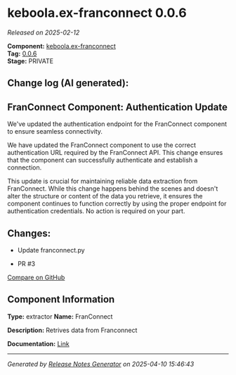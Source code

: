 #  keboola.ex-franconnect 0.0.6

_Released on 2025-02-12_

**Component:** [keboola.ex-franconnect](https://github.com/keboola/component-franconnect)  
**Tag:** [0.0.6](https://github.com/keboola/component-franconnect/releases/tag/0.0.6)  
**Stage:** PRIVATE


## Change log (AI generated):
## FranConnect Component: Authentication Update
We've updated the authentication endpoint for the FranConnect component to ensure seamless connectivity.

We have updated the FranConnect component to use the correct authentication URL required by the FranConnect API. This change ensures that the component can successfully authenticate and establish a connection.

This update is crucial for maintaining reliable data extraction from FranConnect. While this change happens behind the scenes and doesn't alter the structure or content of the data you retrieve, it ensures the component continues to function correctly by using the proper endpoint for authentication credentials. No action is required on your part.



## Changes:



- Update franconnect.py 




- PR #3 



[Compare on GitHub](https://github.com/keboola/component-franconnect/compare/0.0.5...0.0.6)



## Component Information
**Type:** extractor
**Name:** FranConnect

**Description:** Retrives data from Franconnect


**Documentation:** [Link](https://github.com/keboola/component-franconnect/blob/master/README.md)



---
_Generated by [Release Notes Generator](https://github.com/keboola/release-notes-generator)
on 2025-04-10 15:46:43_